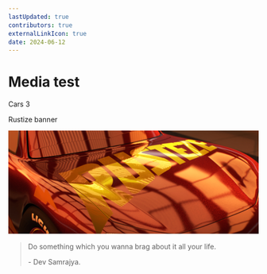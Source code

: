 ```yaml
---
lastUpdated: true
contributors: true
externalLinkIcon: true
date: 2024-06-12
---
```

# M﻿edia test

C﻿ars 3

R﻿ustize banner

![](docs/.vuepress/public/media/credits_head.jpg "McQueen Car")

> D﻿o something which you wanna brag about it all your life.
>
> \-﻿ Dev Samrajya.